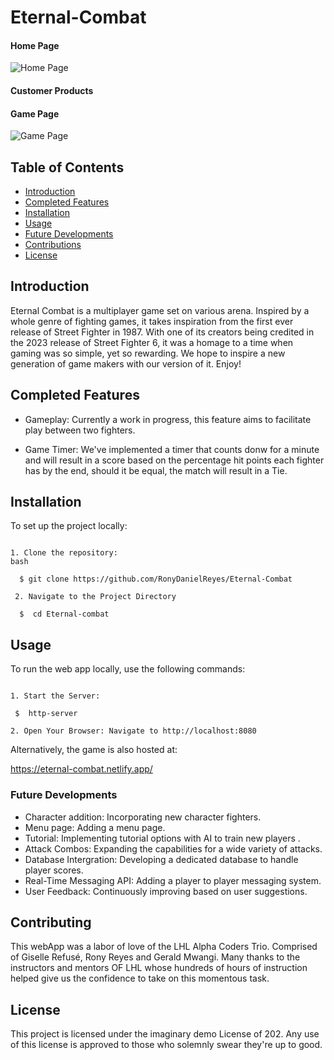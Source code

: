 # Eternal-Combat

#### Home Page

![Home Page](https://github.com/RonyDanielReyes/Eternal-Combat/blob/README/media/home%20page.jpg)
#### Customer Products

#### Game Page

![Game Page](https://github.com/RonyDanielReyes/Eternal-Combat/blob/README/media/game%20page.jpg)


## Table of Contents
- [Introduction](#introduction)
- [Completed Features](#CompletedFeatures)
- [Installation](#installation)
- [Usage](#usage)
- [Future Developments](#futureDevelopments)
- [Contributions](#contributions)
- [License](#license)

## Introduction

Eternal Combat is a multiplayer game set on various arena. Inspired by a whole genre of fighting games, it takes inspiration from the first ever release of Street Fighter in 1987. With one of its creators being credited in the 2023 release of Street Fighter 6, it was a homage to a time when gaming was so simple, yet so rewarding. We hope to inspire a new generation of game makers with our version of it. Enjoy!

## Completed Features

- Gameplay: Currently a work in progress, this feature aims to facilitate play between two fighters.

- Game Timer: We've implemented a timer that counts donw for a minute and will result in a score based on the percentage hit points each fighter has by the end, should it be equal, the match will result in a Tie.

## Installation

To set up the project locally:
```

1. Clone the repository:
bash

  $ git clone https://github.com/RonyDanielReyes/Eternal-Combat
  
 2. Navigate to the Project Directory

  $  cd Eternal-combat

```
## Usage

 To run the web app locally, use the following commands:
 ```

1. Start the Server:

  $  http-server

2. Open Your Browser: Navigate to http://localhost:8080

```

Alternatively, the game is also hosted at:

  https://eternal-combat.netlify.app/


### Future Developments

- Character addition: Incorporating new character fighters.
- Menu page: Adding a menu page.
- Tutorial: Implementing tutorial options with AI to train new players .
- Attack Combos: Expanding the capabilities for a wide variety of attacks.
- Database Intergration: Developing a dedicated database to handle player scores.
- Real-Time Messaging API: Adding a player to player messaging system.
- User Feedback: Continuously improving based on user suggestions.


## Contributing
This webApp was a labor of love of the LHL Alpha Coders Trio. Comprised of Giselle Refusé, Rony Reyes and Gerald Mwangi. Many thanks to the instructors and mentors OF LHL whose hundreds of hours of instruction helped give us the confidence to take on this momentous task.

## License
 This project is licensed under the imaginary demo License of 202. Any use of this license is approved to those who solemnly swear they're up to good.

